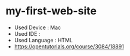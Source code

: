# my-first-web-site
- Used Device : Mac
- Used IDE : 
- Used Language : HTML
- https://opentutorials.org/course/3084/18891